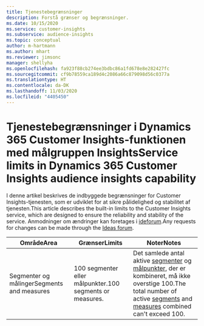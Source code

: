```yaml
---
title: Tjenestebegrænsninger
description: Forstå grænser og begrænsninger.
ms.date: 10/15/2020
ms.service: customer-insights
ms.subservice: audience-insights
ms.topic: conceptual
author: m-hartmann
ms.author: mhart
ms.reviewer: jimsonc
manager: shellyha
ms.openlocfilehash: fa923f88cb274ee3bdbc86a1fd678e8e282427fc
ms.sourcegitcommit: cf9b78559ca189d4c2086a66c879098d56c0377a
ms.translationtype: HT
ms.contentlocale: da-DK
ms.lasthandoff: 11/03/2020
ms.locfileid: "4405450"
---
```

# <a name="service-limits-in-dynamics-365-customer-insights-audience-insights-capability"></a><span data-ttu-id="8a1b0-103">Tjenestebegrænsninger i Dynamics 365 Customer Insights-funktionen med målgruppen Insights</span><span class="sxs-lookup"><span data-stu-id="8a1b0-103">Service limits in Dynamics 365 Customer Insights audience insights capability</span></span>

<span data-ttu-id="8a1b0-104">I denne artikel beskrives de indbyggede begrænsninger for Customer Insights-tjenesten, som er udviklet for at sikre pålidelighed og stabilitet af tjenesten.</span><span class="sxs-lookup"><span data-stu-id="8a1b0-104">This article describes the built-in limits to the Customer Insights service, which are designed to ensure the reliability and stability of the service.</span></span> <span data-ttu-id="8a1b0-105">Anmodninger om ændringer kan foretages i [ideforum](https://go.microsoft.com/fwlink/?linkid=2074172).</span><span class="sxs-lookup"><span data-stu-id="8a1b0-105">Any requests for changes can be made through the [Ideas forum](https://go.microsoft.com/fwlink/?linkid=2074172).</span></span> 
 
| <span data-ttu-id="8a1b0-106">Område</span><span class="sxs-lookup"><span data-stu-id="8a1b0-106">Area</span></span>  | <span data-ttu-id="8a1b0-107">Grænser</span><span class="sxs-lookup"><span data-stu-id="8a1b0-107">Limits</span></span>  | <span data-ttu-id="8a1b0-108">Noter</span><span class="sxs-lookup"><span data-stu-id="8a1b0-108">Notes</span></span> |
|-------------|---------------------------------------------------------------------|---------------------------------------------------------------------|
| <span data-ttu-id="8a1b0-109">Segmenter og målinger</span><span class="sxs-lookup"><span data-stu-id="8a1b0-109">Segments and measures</span></span> | <span data-ttu-id="8a1b0-110">100 segmenter eller målpunkter.</span><span class="sxs-lookup"><span data-stu-id="8a1b0-110">100 segments or measures.</span></span> | <span data-ttu-id="8a1b0-111">Det samlede antal aktive [segmenter](segments.md) og [målpunkter](measures.md), der er kombineret, må ikke overstige 100.</span><span class="sxs-lookup"><span data-stu-id="8a1b0-111">The total number of active [segments](segments.md) and [measures](measures.md) combined can't exceed 100.</span></span>  |
